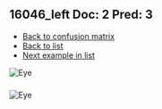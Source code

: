 ## 16046_left Doc: 2 Pred: 3
- [Back to confusion matrix](https://github.com/juliandewit/kaggle_retinopathy/blob/master/matrix.md)
- [Back to list](https://github.com/juliandewit/kaggle_retinopathy/blob/master/lists/23/list.md)
- [Next example in list](https://github.com/juliandewit/kaggle_retinopathy/blob/master/lists/23/16/16134_left.md)

![Eye](https://retinopaty.blob.core.windows.net/size1024/16046_left_2.jpeg)

### 

![Eye]()
